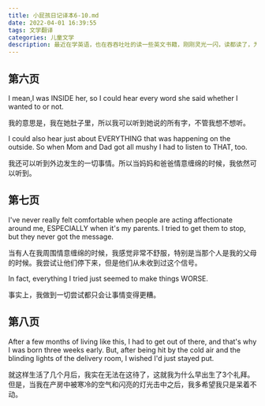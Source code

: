 ```yaml
---
title: 小屁孩日记译本6-10.md
date: 2022-04-01 16:39:55
tags: 文学翻译
categories: 儿童文学
description: 最近在学英语，也在吞吞吐吐的读一些英文书籍，刚刚灵光一闪，读都读了，为啥不把它记录下来，索性就搞一个中文译本吧！哈哈哈哈，哥们从今以后可能又要多一个title了，儿童英文读物翻译家
---
```


## 第六页

I mean,I was INSIDE her, so I could hear every word she said whether I wanted to or not.

我的意思是，我在她肚子里，所以我可以听到她说的所有字，不管我想不想听。

I could also hear just about EVERYTHING that was happening on the outside. So when Mom and Dad got all mushy I had to listen to THAT, too.

我还可以听到外边发生的一切事情。所以当妈妈和爸爸情意缠绵的时候，我依然可以听到。

## 第七页

I've never really felt comfortable when people are acting affectionate around me, ESPECIALLY when it's my parents. I tried to get them to stop, but they never got the message.

当有人在我周围情意缠绵的时候，我感觉非常不舒服，特别是当那个人是我的父母的时候。我尝试让他们停下来，但是他们从未收到过这个信号。

In fact, everything I tried just seemed to make things WORSE.

事实上，我做到一切尝试都只会让事情变得更糟。

## 第八页

After a few months of living like this, I had to get out of there, and that's why I was born three weeks early. But, after being hit by the cold air and the blinding lights of the delivery room, I wished I'd just stayed put.

就这样生活了几个月后，我实在无法在这待了，这就我为什么早出生了3个礼拜。但是，当我在产房中被寒冷的空气和闪亮的灯光击中之后，我多希望我只是呆着不动。



